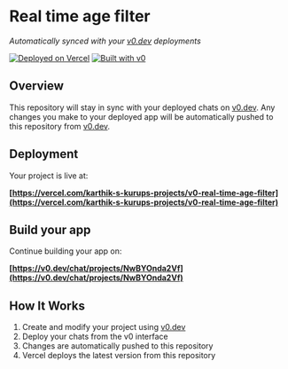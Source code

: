 # Real time age filter

*Automatically synced with your [v0.dev](https://v0.dev) deployments*

[![Deployed on Vercel](https://img.shields.io/badge/Deployed%20on-Vercel-black?style=for-the-badge&logo=vercel)](https://vercel.com/karthik-s-kurups-projects/v0-real-time-age-filter)
[![Built with v0](https://img.shields.io/badge/Built%20with-v0.dev-black?style=for-the-badge)](https://v0.dev/chat/projects/NwBYOnda2Vf)

## Overview

This repository will stay in sync with your deployed chats on [v0.dev](https://v0.dev).
Any changes you make to your deployed app will be automatically pushed to this repository from [v0.dev](https://v0.dev).

## Deployment

Your project is live at:

**[https://vercel.com/karthik-s-kurups-projects/v0-real-time-age-filter](https://vercel.com/karthik-s-kurups-projects/v0-real-time-age-filter)**

## Build your app

Continue building your app on:

**[https://v0.dev/chat/projects/NwBYOnda2Vf](https://v0.dev/chat/projects/NwBYOnda2Vf)**

## How It Works

1. Create and modify your project using [v0.dev](https://v0.dev)
2. Deploy your chats from the v0 interface
3. Changes are automatically pushed to this repository
4. Vercel deploys the latest version from this repository
